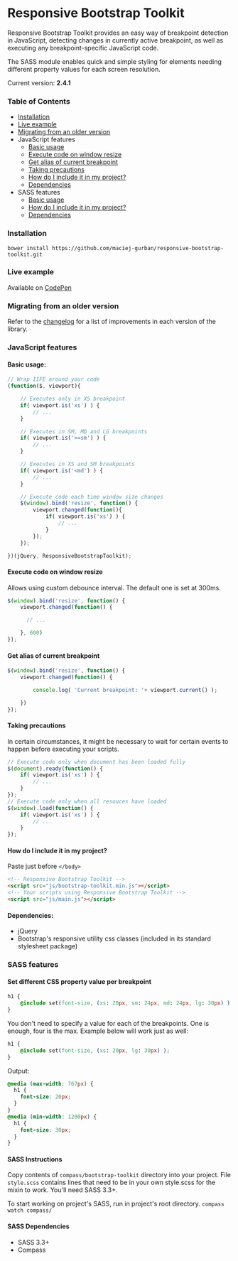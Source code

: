 # Responsive Bootstrap Toolkit


Responsive Bootstrap Toolkit provides an easy way of breakpoint detection in JavaScript, detecting changes in currently active breakpoint, as well as executing any breakpoint-specific JavaScript code.

The SASS module enables quick and simple styling for elements needing different property values for each screen resolution.

Current version: **2.4.1**

### Table of Contents
* [Installation](#installation)
* [Live example](#live-example)
* [Migrating from an older version](#migrating-from-an-older-version)
* JavaScript features
    * [Basic usage](#basic-usage)
    * [Execute code on window resize](#execute-code-on-window-resize)
    * [Get alias of current breakpoint](#get-alias-of-current-breakpoint)
    * [Taking precautions](#taking-precautions)
    * [How do I include it in my project?](#how-do-i-include-it-in-my-project)
    * [Dependencies](#dependencies)
* SASS features
    * [Basic usage](#sass-features)
    * [How do I include it in my project?](#sass-instructions)
    * [Dependencies](#sass-dependencies)

### Installation
````
bower install https://github.com/maciej-gurban/responsive-bootstrap-toolkit.git
````

### Live example

Available on [CodePen](http://codepen.io/dih/full/ivECj)

### Migrating from an older version

Refer to the [changelog](https://github.com/maciej-gurban/responsive-bootstrap-toolkit/blob/master/CHANGELOG.md) for a list of improvements in each version of the library.

### JavaScript features
#### Basic usage:

````javascript
// Wrap IIFE around your code
(function($, viewport){

    // Executes only in XS breakpoint
    if( viewport.is('xs') ) {
        // ...
    }

    // Executes in SM, MD and LG breakpoints
    if( viewport.is('>=sm') ) {
        // ...
    }

    // Executes in XS and SM breakpoints
    if( viewport.is('<md') ) {
        // ...
    }

    // Execute code each time window size changes
    $(window).bind('resize', function() {
        viewport.changed(function(){
            if( viewport.is('xs') ) {
                // ...
            }
        });
    });

})(jQuery, ResponsiveBootstrapToolkit);
````

#### Execute code on window resize
Allows using custom debounce interval. The default one is set at 300ms.

````javascript
$(window).bind('resize', function() {
    viewport.changed(function() {

      // ...

    }, 600)
});
````

#### Get alias of current breakpoint
````javascript
$(window).bind('resize', function() {
    viewport.changed(function() {

        console.log( 'Current breakpoint: '+ viewport.current() );

    })
});
````

#### Taking precautions

In certain circumstances, it might be necessary to wait for certain events to happen before executing your scripts.
````javascript
// Execute code only when document has been loaded fully
$(document).ready(function() {
    if( viewport.is('xs') ) {
        // ...
    }
});
// Execute code only when all resouces have loaded
$(window).load(function() {
    if( viewport.is('xs') ) {
        // ...
    }
});
````

#### How do I include it in my project?

Paste just before `</body>`

````html
<!-- Responsive Bootstrap Toolkit -->
<script src="js/bootstrap-toolkit.min.js"></script>
<!-- Your scripts using Responsive Bootstrap Toolkit -->
<script src="js/main.js"></script>
````

#### Dependencies:
* jQuery
* Bootstrap's responsive utility css classes (included in its standard stylesheet package)



### SASS features
#### Set different CSS property value per breakpoint

````css
h1 {
    @include set(font-size, (xs: 20px, sm: 24px, md: 24px, lg: 30px) );
}
````

You don't need to specify a value for each of the breakpoints. One is enough, four is the max. Example below will work just as well:

````css
h1 {
    @include set(font-size, (xs: 20px, lg: 30px) );
}
````

Output:

````css
@media (max-width: 767px) {
  h1 {
    font-size: 20px;
  }
}
@media (min-width: 1200px) {
  h1 {
    font-size: 30px;
  }
}
````


#### SASS Instructions
Copy contents of `compass/bootstrap-toolkit` directory into your project. File `style.scss` contains lines that need to be in your own style.scss for the mixin to work. You'll need SASS 3.3+.

To start working on project's SASS, run in project's root directory.
`compass watch compass/`


#### SASS Dependencies
* SASS 3.3+
* Compass
